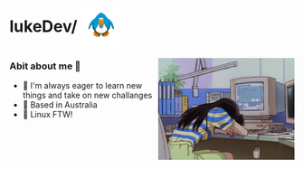 <h1>lukeDev/ <span><img src="https://raw.githubusercontent.com/itslukeDev/itslukeDev/master/assets/club-penguin.gif" height="70" align="center"></span></h1>

<img align="right" src="assets/sleepingonkeyboard.gif" height="180" class="img-offset-up">

### Abit about me 🔎
- 🌱 I'm always eager to learn new things and take on new challanges
- 🦘 Based in Australia
- 🐧 Linux FTW!

